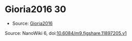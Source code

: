 <a name="material" />

# Gioria2016 30
<script type="application/ld+json">
  {
    "@context": "https://schema.org/",
    "@type": "ChemicalSubstance",
    "@id": "https://egonw.github.io/nanowiki/nanowiki447.html#material",
    "http://purl.org/dc/terms/conformsTo":
      {
        "@type": "CreativeWork",
        "@id": "https://bioschemas.org/profiles/ChemicalSubstance/0.4-RELEASE/"
      },
    "identfier": "447",
    "name": "Gioria2016 30",
    "url": "https://egonw.github.io/nanowiki/nanowiki447.html#material",
    "sameAs": "http://127.0.0.1/mediawiki/index.php/Special:URIResolver/Gioria2016_30"
  }
</script>


* Source: [Gioria2016](articleGioria2016.md)


Source: NanoWiki 6, doi:[10.6084/m9.figshare.11897205.v1](https://doi.org/10.6084/m9.figshare.11897205.v1)
